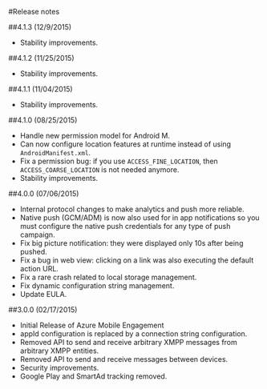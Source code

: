 <properties
	pageTitle="Azure Mobile Engagement Android SDK Integration"
	description="Latest updates and procedures for Android SDK for Azure Mobile Engagement"
	services="mobile-engagement"
	documentationCenter="mobile"
	authors="piyushjo"
	manager="dwrede"
	editor="" />

<tags
	ms.service="mobile-engagement"
	ms.workload="mobile"
	ms.tgt_pltfrm="mobile-android"
	ms.devlang="Java"
	ms.topic="article"
	ms.date="08/10/2015"
	ms.author="piyushjo" />


#Release notes

##4.1.3 (12/9/2015)

- Stability improvements.

##4.1.2 (11/25/2015)

- Stability improvements.

##4.1.1 (11/04/2015)

- Stability improvements.

##4.1.0 (08/25/2015)

- Handle new permission model for Android M.
- Can now configure location features at runtime instead of using  `AndroidManifest.xml`.
- Fix a permission bug: if you use `ACCESS_FINE_LOCATION`, then `ACCESS_COARSE_LOCATION` is not needed anymore.
- Stability improvements.

##4.0.0 (07/06/2015)

-   Internal protocol changes to make analytics and push more reliable.
-   Native push (GCM/ADM) is now also used for in app notifications so you must configure the native push credentials for any type of push campaign.
-   Fix big picture notification: they were displayed only 10s after being pushed.
-   Fix a bug in web view: clicking on a link was also executing the default action URL.
-   Fix a rare crash related to local storage management.
-   Fix dynamic configuration string management.
-   Update EULA.

##3.0.0 (02/17/2015)

-   Initial Release of Azure Mobile Engagement
-   appId configuration is replaced by a connection string configuration.
-   Removed API to send and receive arbitrary XMPP messages from arbitrary XMPP entities.
-   Removed API to send and receive messages between devices.
-   Security improvements.
-   Google Play and SmartAd tracking removed.
